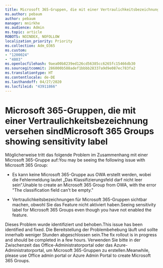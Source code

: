```yaml
---
title: Microsoft 365-Gruppen, die mit einer Vertraulichkeitsbezeichnung versehen sind
ms.author: pebaum
author: pebaum
manager: mnirkhe
ms.audience: Admin
ms.topic: article
ROBOTS: NOINDEX, NOFOLLOW
localization_priority: Priority
ms.collection: Adm_O365
ms.custom:
- "1200024"
- "4803"
ms.openlocfilehash: 9aea00b8239ed126cd56385cc6265fc15466db30
ms.sourcegitcommit: 286000b588adef1bbbb28337a9d9e087ec783fa2
ms.translationtype: HT
ms.contentlocale: de-DE
ms.lasthandoff: 04/27/2020
ms.locfileid: "43911866"
---
```

# <a name="microsoft-365-groups-showing-sensitivity-label"></a><span data-ttu-id="1062f-102">Microsoft 365-Gruppen, die mit einer Vertraulichkeitsbezeichnung versehen sind</span><span class="sxs-lookup"><span data-stu-id="1062f-102">Microsoft 365 Groups showing sensitivity label</span></span>

<span data-ttu-id="1062f-103">Möglicherweise tritt das folgende Problem im Zusammenhang mit einer Microsoft 365-Gruppe auf:</span><span class="sxs-lookup"><span data-stu-id="1062f-103">You may be seeing the following issue with Microsoft 365 Group:</span></span>

- <span data-ttu-id="1062f-104">Es kann keine Microsoft 365-Gruppe aus OWA erstellt werden, wobei die Fehlermeldung lautet „Das Klassifizierungsfeld darf nicht leer sein“.</span><span class="sxs-lookup"><span data-stu-id="1062f-104">Unable to create an Microsoft 365 Group from OWA, with the error "The classification field can't be empty."</span></span>

- <span data-ttu-id="1062f-105">Vertraulichkeitsbezeichnungen für Microsoft 365-Gruppen sichtbar machen, obwohl Sie das Feature nicht aktiviert haben.</span><span class="sxs-lookup"><span data-stu-id="1062f-105">Seeing sensitivity label for Microsoft 365 Groups even though you have not enabled the feature.</span></span>

<span data-ttu-id="1062f-106">Dieses Problem wurde identifiziert und behoben.</span><span class="sxs-lookup"><span data-stu-id="1062f-106">This issue has been identified and fixed.</span></span> <span data-ttu-id="1062f-107">Die Bereitstellung der Problembehebung läuft und sollte innerhalb weniger Stunden abgeschlossen sein.</span><span class="sxs-lookup"><span data-stu-id="1062f-107">The fix rollout is in progress and should be completed in a few hours.</span></span> <span data-ttu-id="1062f-108">Verwenden Sie bitte in der Zwischenzeit das Office-Administratorportal oder das Azure-Administratorportal, um Microsoft 365-Gruppen zu erstellen.</span><span class="sxs-lookup"><span data-stu-id="1062f-108">Meanwhile, please use Office admin portal or Azure Admin Portal to create Microsoft 365 Groups.</span></span>  
